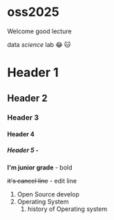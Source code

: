 # oss2025
Welcome
good lecture

data *science* lab
😂
🐱
# Header 1 
## Header 2
### Header 3
#### Header 4
##### Header 5 - 

**I'm junior grade** - bold

~~it's cancel line~~ - edit line

1. Open Source develop
2. Operating System
    1. history of Operating system

